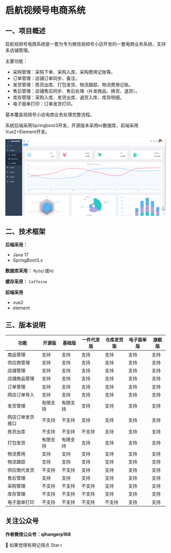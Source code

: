 ﻿# 启航视频号电商系统

## 一、项目概述

启航视频号电商系统是一套为专为微信视频号小店开发的一套电商业务系统，支持多店铺管理。

主要功能：
+ 采购管理：采购下单、采购入库、采购费用记账等。
+ 订单管理：店铺订单同步、备注。
+ 发货管理：拣货出库、打包发货、物流跟踪、物流费用记账。
+ 售后管理：店铺售后同步、售后处理（补发商品、换货、退货）。
+ 库存管理：采购入库、发货出库、退货入库、库存明细。
+ 电子面单打印：订单发货打印。

基本覆盖视频号小店电商业务处理完整流程。

系统后端采用Springboot3开发，开源版本采用`H2`数据库，前端采用Vue2+Element开发。

![预览](preview.png)

## 二、技术框架
**后端采用：**
+ Java 17
+ SpringBoot3.x

**数据库采用：**
`MySql`或`H2`

**缓存采用：**
`Caffeine`

**前端采用**
+ vue2
+ element

## 三、版本说明
| 功能       | 开源版  | 基础版  | 一件代发版 | 仓库发货版 | 电子面单版 | 旗舰版 |
|----------|------|------|-------|-------|-----|-----|
| 商品管理     | 支持   | 支持   | 支持    | 支持    | 支持  | 支持  |
| 供应商管理    | 支持   | 支持   | 支持    | 支持    | 支持  | 支持  |
| 店铺管理     | 支持   | 支持   | 支持    | 支持    | 支持  | 支持  |
| 店铺商品管理   | 支持   | 支持   | 支持    | 支持    | 支持  | 支持  |
| 订单管理     | 支持   | 支持   | 支持    | 支持    | 支持  | 支持  |
| 网店订单导入   | 支持   | 支持   | 支持    | 支持    | 支持  | 支持  |
| 发货管理     | 有限支持 | 有限支持 | 支持    | 支持    | 支持  | 支持  |
| 网店订单发货接口 | 不支持  | 不支持  | 支持    | 支持    | 支持  | 支持  |
| 拣货出库     | 不支持  | 不支持  | 不支持   | 支持    | 支持  | 支持  |
| 打包发货     | 有限支持 | 有限支持 | 支持    | 支持    | 支持  | 支持  |
| 物流费用     | 支持   | 支持   | 支持    | 支持    | 支持  | 支持  |
| 物流跟踪     | 支持   | 支持   | 支持    | 支持    | 支持  | 支持  |
| 供应商代发货   | 不支持  | 不支持  | 支持    | 支持    | 支持  | 支持  |
| 售后管理     | 支持   | 支持   | 支持    | 支持    | 支持  | 支持  |
| 采购管理     | 不支持  | 不支持  | 不支持   | 支持    | 支持  | 支持  |
| 库存管理     | 不支持  | 不支持  | 不支持   | 支持    | 支持  | 支持  |
| 电子面单打印   | 不支持  | 不支持  | 不支持   | 不支持   | 支持  | 支持  |

## 关注公众号

**作者微信公众号：qihangerp168**

💖 如果觉得有用记得点 Star⭐


